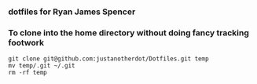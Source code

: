 ### dotfiles for Ryan James Spencer

### To clone into the home directory without doing fancy tracking footwork
```
git clone git@github.com:justanotherdot/Dotfiles.git temp
mv temp/.git ~/.git
rm -rf temp
```
